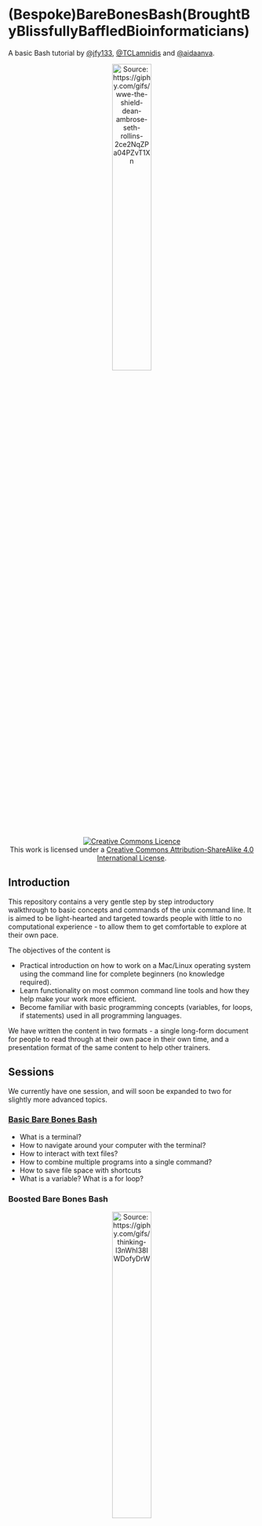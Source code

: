 # (Bespoke)BareBonesBash(BroughtByBlissfullyBaffledBioinformaticians)
A basic Bash tutorial by [@jfy133](https://github.com/jfy133), [@TCLamnidis](https://github.com/TCLamnidis/) and [@aidaanva](https://github.com/aidaanva).
<p align="center"><img title="Source: https://giphy.com/gifs/wwe-the-shield-dean-ambrose-seth-rollins-2ce2NqZPa04PZvT1Xn" src="https://media.giphy.com/media/2ce2NqZPa04PZvT1Xn/giphy.gif" width="40%"></p>

<a rel="license" href="http://creativecommons.org/licenses/by-sa/4.0/"><p align="center"><img alt="Creative Commons Licence" style="border-width:0" src="https://i.creativecommons.org/l/by-sa/4.0/88x31.png" /></a><br />This work is licensed under a <a rel="license" href="http://creativecommons.org/licenses/by-sa/4.0/">Creative Commons Attribution-ShareAlike 4.0 International License</a>.

## Introduction

This repository contains a very gentle step by step introductory walkthrough 
to basic concepts and commands of the unix command line. It is aimed to be
light-hearted and targeted towards people with little to no computational 
experience - to allow them to get comfortable to explore at their own pace.

The objectives of the content is

- Practical introduction on how to work on a Mac/Linux operating system using the command line for complete beginners (no knowledge required).
- Learn functionality on most common command line tools and how they help make your work more efficient.
- Become familiar with basic programming concepts (variables, for loops, if statements) used in all programming languages.

We have written the content in two formats - a single long-form document for
people to read through at their own pace in their own time, and a presentation 
format of the same content to help other trainers.

## Sessions

We currently have one session, and will soon be expanded to two for slightly
more advanced topics.

### [Basic Bare Bones Bash](docs/01-basic_barebonesbash.md)

- What is a terminal?
- How to navigate around your computer with the terminal?
- How to interact with text files?
- How to combine multiple programs into a single command?
- How to save file space with shortcuts
- What is a variable? What is a for loop?


### Boosted Bare Bones Bash

<p align="center"><img title="Source: https://giphy.com/gifs/thinking-l3nWhI38IWDofyDrW" src="https://media.giphy.com/media/l3nWhI38IWDofyDrW/giphy.gif" width="40%"></p>
